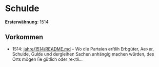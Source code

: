 # Schulde

**Ersterwähnung:** 1514

## Vorkommen
- 1514: [jahre/1514/README.md](../jahre/1514/README.md) – Wo
die Parteien erſtlih Erbgüter, Ae>er, Schulde, Gulde und
dergleihen Sachen anhängig machen würden, des Orts
mögen ſie gütlich oder re<tli...
